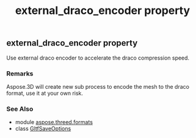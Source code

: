 ﻿---
title: external_draco_encoder property
second_title: Aspose.3D for Python via .NET API References
description: 
type: docs
weight: 70
url: /python-net/aspose.threed.formats/gltfsaveoptions/external_draco_encoder/
is_root: false
---

## external_draco_encoder property


Use external draco encoder to accelerate the draco compression speed.

### Remarks 


Aspose.3D will create new sub process to encode the mesh to the draco format, use it at your own risk.

### See Also
* module [aspose.threed.formats](../../)
* class [GltfSaveOptions](/3d/python-net/aspose.threed.formats/gltfsaveoptions)

